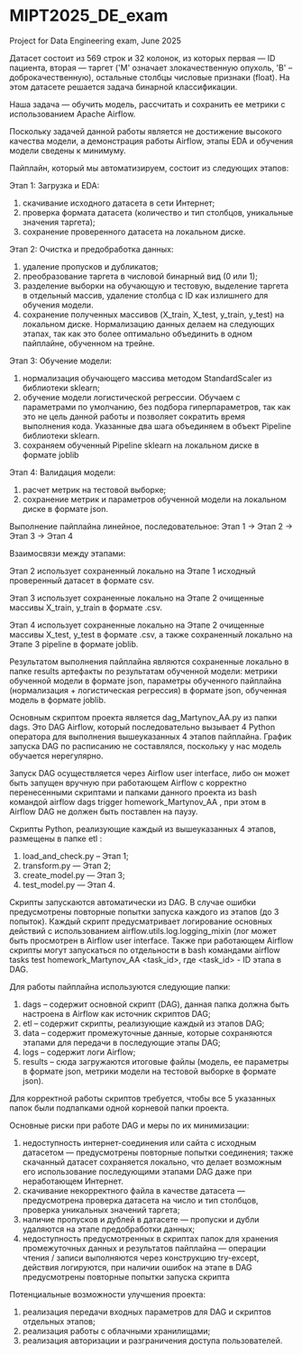 # MIPT2025_DE_exam
Project for Data Engineering exam, June 2025

Датасет состоит из 569 строк и 32 колонок, из которых первая — ID пациента, вторая — таргет ('M' означает злокачественную опухоль, 'B' – доброкачественную), остальные столбцы  числовые признаки (float). На этом датасете решается задача бинарной классификации.

Наша задача — обучить модель, рассчитать и сохранить ее метрики с использованием Apache Airflow.

Поскольку задачей данной работы является не достижение высокого качества модели, а демонстрация работы Airflow, этапы EDA и обучения модели сведены к минимуму.

Пайплайн, который мы автоматизируем, состоит из следующих этапов:

Этап 1: Загрузка и EDA: 
1) скачивание исходного датасета в сети Интернет;
2) проверка формата датасета (количество и тип столбцов, уникальные значения таргета);
3) сохранение проверенного датасета на локальном диске.

Этап 2: Очистка и предобработка данных:
1) удаление пропусков и дубликатов;
2) преобразование таргета в числовой бинарный вид (0 или 1);
3) разделение выборки на обучающую и тестовую, выделение таргета в отдельный массив, удаление столбца с ID как излишнего для обучения модели.
4) сохранение полученных массивов (X_train, X_test, y_train, y_test) на локальном диске.
Нормализацию данных делаем на следующих этапах, так как это более оптимально объединить в одном пайплайне, обученном на трейне.

Этап 3: Обучение модели:
1) нормализация обучающего массива методом StandardScaler из библиотеки sklearn;
2) обучение модели логистической регрессии. Обучаем с параметрами по умолчанию, без подбора гиперпараметров, так как это не цель данной работы и позволяет сократить время выполнения кода.
Указанные два шага объединяем в объект Pipeline библиотеки sklearn.
3) сохраняем обученный Pipeline sklearn на локальном диске в формате joblib

Этап 4: Валидация модели:
1) расчет метрик на тестовой выборке;
2) сохранение метрик и параметров обученной модели на локальном диске в формате json.

Выполнение пайплайна линейное, последовательное:
Этап 1 -> Этап 2  -> Этап 3  -> Этап 4

Взаимосвязи между этапами:

Этап 2  использует сохраненный локально на Этапе 1 исходный проверенный датасет в формате csv.

Этап 3 использует сохраненные локально на Этапе 2 очищенные массивы X_train, y_train в формате .csv.

Этап 4 использует сохраненные локально на Этапе 2 очищенные массивы X_test, y_test в формате .csv, а также сохраненный локально на Этапе 3 pipeline в формате joblib.

Результатом выполнения пайплайна являются сохраненные локально в папке results артефакты по результатам обученной модели: метрики обученной модели в формате json, параметры обученного пайплайна (нормализация + логистическая регрессия) в формате json, обученная модель в формате  joblib.

Основным скриптом проекта является dag_Martynov_AA.py из папки dags. Это DAG Airflow, который последовательно вызывает 4 Python оператора для выполнения вышеуказанных 4 этапов пайплайна. График запуска DAG по расписанию не составлялся, поскольку у нас модель обучается нерегулярно.

Запуск  DAG осуществляется через Airflow user interface, либо он может быть запущен вручную при работающем Airflow с корректно перенесенными скриптами и папками данного проекта из bash командой airflow dags trigger homework_Martynov_AA , при этом в Airflow DAG не должен быть поставлен на паузу.

Скрипты Python, реализующие каждый из вышеуказанных 4 этапов, размещены в папке etl :
1) load_and_check.py – Этап 1;
2) transform.py — Этап 2;
3) create_model.py — Этап 3;
4) test_model.py — Этап 4.

Скрипты запускаются автоматически из DAG. В случае ошибки предусмотрены повторные попытки запуска каждого из этапов (до 3 попыток). Каждый скрипт предусматривает логирование основных действий с использованием airflow.utils.log.logging_mixin (лог может быть просмотрен в Airflow user interface. Также при работающем Airflow скрипты могут запускаться по отдельности в bash командами airflow tasks test homework_Martynov_AA  <task_id>, где <task_id> - ID этапа в DAG.

Для работы пайплайна используются следующие папки:
1) dags – содержит основной скрипт (DAG), данная папка должна быть настроена в Airflow как источник скриптов DAG;
2) etl – содержит скрипты, реализующие каждый из этапов DAG;
3) data – содержит промежуточные данные, которые сохраняются этапами для передачи в последующие этапы DAG;
4) logs – содержит логи Airflow;
5) results – сюда загружаются итоговые файлы (модель, ее параметры в формате json, метрики модели на тестовой выборке в формате json).

Для корректной работы скриптов требуется, чтобы все 5 указанных папок были подпапками одной корневой папки проекта.

Основные риски при работе DAG и меры по их минимизации:
1) недоступность интернет-соединения или сайта с исходным датасетом — предусмотрены повторные попытки соединения; также скачанный датасет сохраняется локально, что делает возможным его использование последующими этапами DAG даже при неработающем Интернет.
2) скачивание некорректного файла в качестве датасета — предусмотрена проверка датасета на число и тип столбцов, проверка уникальных значений таргета;
3) наличие пропусков и дублей в датасете — пропуски и дубли удаляются на этапе предобработки данных;
4)  недоступность предусмотренных в скриптах папок для хранения промежуточных данных и результатов пайплайна — операции чтения / записи выполняются через конструкцию try-except, действия логируются, при наличии ошибок на этапе в DAG предусмотрены повторные попытки запуска скрипта

Потенциальные возможности улучшения проекта:
1) реализация передачи входных параметров для DAG и скриптов отдельных этапов;
2) реализация работы с облачными хранилищами;
3) реализация авторизации и разграничения доступа пользователей.
